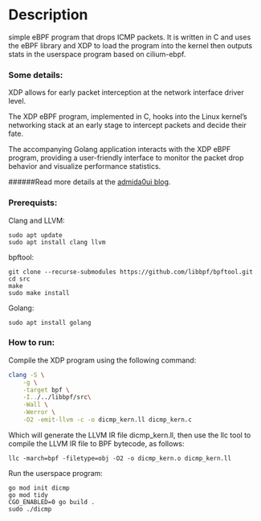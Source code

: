 # Description
simple eBPF program that drops ICMP packets. It is written in C and uses the eBPF library and XDP to load the program into the kernel then outputs stats in the userspace program based on cilium-ebpf.

### Some details:

XDP allows for early packet interception at the network interface driver level.

The XDP eBPF program, implemented in C, hooks into the Linux kernel’s networking stack at an early stage to intercept packets and decide their fate.

The accompanying Golang application interacts with the XDP eBPF program, providing a user-friendly interface to monitor the packet drop behavior and visualize performance statistics.

######Read more details at the [admida0ui blog](https://admida0ui.tech/2023/08/11/ebpf/?fbclid=IwAR01AaWknOqWn-L8z-ji1PT05zQLs7g76hxEWUxM1-MTrIWcTnXnkPNup90).

### Prerequists:
Clang and LLVM:
```
sudo apt update
sudo apt install clang llvm
```

bpftool:
```
git clone --recurse-submodules https://github.com/libbpf/bpftool.git
cd src
make
sudo make install
```
Golang:
```
sudo apt install golang
```

### How to run:

Compile the XDP program using the following command:

```bash
clang -S \
    -g \
    -target bpf \
    -I../../libbpf/src\
    -Wall \
    -Werror \
    -O2 -emit-llvm -c -o dicmp_kern.ll dicmp_kern.c
```

Which will generate the LLVM IR file dicmp_kern.ll, then use the llc tool to compile the LLVM IR file to BPF bytecode, as follows:
```
llc -march=bpf -filetype=obj -O2 -o dicmp_kern.o dicmp_kern.ll
```

Run the userspace program:
```
go mod init dicmp
go mod tidy
CGO_ENABLED=0 go build . 
sudo ./dicmp

```